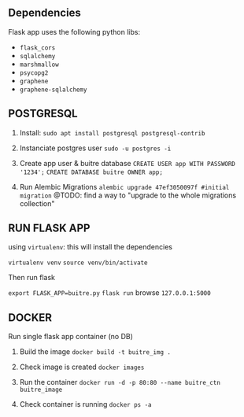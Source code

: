 ## Dependencies

Flask app uses the following python libs:

* `flask_cors`
* `sqlalchemy`
* `marshmallow`
* `psycopg2`
* `graphene`
* `graphene-sqlalchemy`

## POSTGRESQL

1. Install:
`sudo apt install postgresql postgresql-contrib`

2. Instanciate postgres user
`sudo -u postgres -i`

3. Create app user & buitre database
`CREATE USER app WITH PASSWORD '1234';`
`CREATE DATABASE buitre OWNER app;`

4. Run Alembic Migrations
`alembic upgrade 47ef3050097f #initial migration`
@TODO: find a way to "upgrade to the whole migrations collection"

## RUN FLASK APP

using `virtualenv`: this will install the dependencies

`virtualenv venv`
`source venv/bin/activate`

Then run flask

`export FLASK_APP=buitre.py`
`flask run`
browse `127.0.0.1:5000`

## DOCKER	

Run single flask app container (no DB)

1. Build the image
`docker build -t buitre_img .`

2. Check image is created
`docker images`

3. Run the container
`docker run -d -p 80:80 --name buitre_ctn buitre_image`

4. Check container is running
`docker ps -a`

